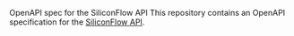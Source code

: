 OpenAPI spec for the SiliconFlow API
This repository contains an OpenAPI specification for the [SiliconFlow API](https://docs.siliconflow.com/en/api-reference/).
